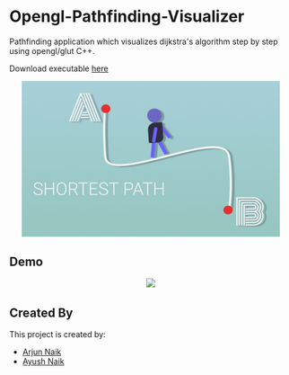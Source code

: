 # Opengl-Pathfinding-Visualizer
Pathfinding application which visualizes dijkstra's algorithm step by step using opengl/glut C++.

Download executable [here](https://github.com/amn-max/Opengl-Pathfinding-Visualizer/blob/master/Debug/graph.exe?raw=true)

<p align="center">
<img width="460" src="https://github.com/arjunnaik/Opengl-Pathfinding-Visualizer/blob/master/Shortest.jpeg">
  </p>

## Demo
<p align="center">
  <img width="460" src="https://github.com/amn-max/OpenGL-Pathfinding-Visualizer/blob/master/demo/pathfinding_demo.gif?raw=true">
</p>

## Created By
This project is created by:
* [Arjun Naik](https://github.com/arjunnaik)
* [Ayush Naik](https://github.com/amn-max)
